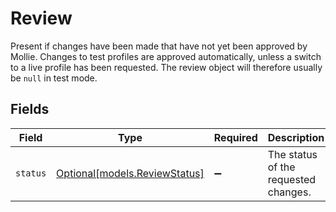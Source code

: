 # Review

Present if changes have been made that have not yet been approved by Mollie. Changes to test profiles are approved
automatically, unless a switch to a live profile has been requested. The review object will therefore usually be
`null` in test mode.


## Fields

| Field                                                      | Type                                                       | Required                                                   | Description                                                | Example                                                    |
| ---------------------------------------------------------- | ---------------------------------------------------------- | ---------------------------------------------------------- | ---------------------------------------------------------- | ---------------------------------------------------------- |
| `status`                                                   | [Optional[models.ReviewStatus]](../models/reviewstatus.md) | :heavy_minus_sign:                                         | The status of the requested changes.                       | pending                                                    |